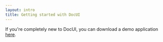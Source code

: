 ```yaml
---
layout: intro
title: Getting started with DocUI
---
```


If you're completely new to DocUI, you can download a demo application [here](/downloads).


